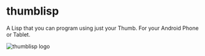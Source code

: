 thumblisp
=========

A Lisp that you can program using just your Thumb. For your Android Phone or Tablet.

![thumblisp logo](https://raw.github.com/emlynoregan/thumblisp/fcf31497bde0ad443712830b46e58c1ce7e6af98/res/drawable-mdpi/thumblisp.png)
